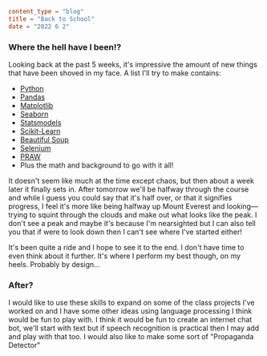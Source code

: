 ```toml
content_type = "blog"
title = "Back to School"
date = "2022 6 2"
```

### Where the hell have I been!?

Looking back at the past 5 weeks, it's impressive the amount of new things that have
been shoved in my face. A list I'll try to make contains:

- [Python](https://www.python.org)
- [Pandas](https://pandas.pydata.org)
- [Matplotlib](https://matplotlib.org)
- [Seaborn](https://seaborn.pydata.org)
- [Statsmodels](https://www.statsmodels.org)
- [Scikit-Learn](https://scikit-learn.org)
- [Beautiful Soup](https://www.crummy.com/software/BeautifulSoup)
- [Selenium](https://www.selenium.dev)
- [PRAW](https://github.com/praw-dev/praw)
- Plus the math and background to go with it all!

It doesn't seem like much at the time except chaos, but then about a week later it
finally sets in. After tomorrow we'll be halfway through the course and while I guess
you could say that it's half over, or that it signifies progress, I feel it's more like
being halfway up Mount Everest and looking&mdash;trying to squint through the clouds and
make out what looks like the peak. I don't see a peak and maybe it's because I'm
nearsighted but I can also tell you that if were to look down then I can't see where
I've started either!

It's been quite a ride and I hope to see it to the end. I don't have time to even think
about it further. It's where I perform my best though, on my heels. Probably by
design...

### After?

I would like to use these skills to expand on some of the class projects I've worked on
and I have some other ideas using language processing I think would be fun to play with.
I think it would be fun to create an internet chat bot, we'll start with text but if
speech recognition is practical then I may add and play with that too. I would also like
to make some sort of "Propaganda Detector"
